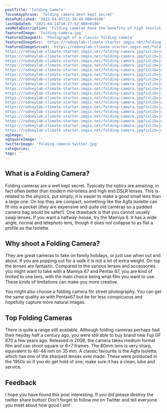 ```yaml
---
postTitle: 'Folding Camera'
focusKeyphrase: 'folding camera best kept secret'
datePublished: '2021-04-05T15:38:49.000+0100'
lastUpdated: '2021-04-14T10:17:52.000+0100'
seoMetaDescription: 'Folding cameras have the benefits of high resolution negatives but are so much more compact and often have amazing optics'
featuredImage: 'folding-camera.jpg'
featuredImageAlt: 'Photograph of a classic folding camera'
featuredImageSrc: 'https://rodneylab-climate-starter.imgix.net/folding-camera.jpg?ixlib=js-v3.1.3&w=672&h=448&s=deab21f5ed650572ac3247ec28e3f91f'
featuredImageSrcset: 'https://rodneylab-climate-starter.imgix.net/folding-camera.jpg?ixlib=js-v3.1.3&auto=format&w=100&s=fe85c082a77658b874b3d04c993d2a1f 100w,
https://rodneylab-climate-starter.imgix.net/folding-camera.jpg?ixlib=js-v3.1.3&auto=format&w=116&s=22dc1374059d17fc2ad68f08bffd5920 116w,
https://rodneylab-climate-starter.imgix.net/folding-camera.jpg?ixlib=js-v3.1.3&auto=format&w=135&s=6e8d736d199dbd571e2819ca77386e67 135w,
https://rodneylab-climate-starter.imgix.net/folding-camera.jpg?ixlib=js-v3.1.3&auto=format&w=156&s=9c34f9995bf0768fe61b66821b09a1ba 156w,
https://rodneylab-climate-starter.imgix.net/folding-camera.jpg?ixlib=js-v3.1.3&auto=format&w=181&s=919901b99f40dd40c230e586c9fc6d3c 181w,
https://rodneylab-climate-starter.imgix.net/folding-camera.jpg?ixlib=js-v3.1.3&auto=format&w=210&s=9279614e983e9daa9ecf087ea3ad86f7 210w,
https://rodneylab-climate-starter.imgix.net/folding-camera.jpg?ixlib=js-v3.1.3&auto=format&w=244&s=6ef6c62dc5740e08efb676a0a516a0c7 244w,
https://rodneylab-climate-starter.imgix.net/folding-camera.jpg?ixlib=js-v3.1.3&auto=format&w=283&s=4da7d8f45da20ad0c05a7478435d9843 283w,
https://rodneylab-climate-starter.imgix.net/folding-camera.jpg?ixlib=js-v3.1.3&auto=format&w=328&s=9527cc0fbfc58a98fbc9a33c5d9b1736 328w,
https://rodneylab-climate-starter.imgix.net/folding-camera.jpg?ixlib=js-v3.1.3&auto=format&w=380&s=b6084cca3cec36563d44200592699001 380w,
https://rodneylab-climate-starter.imgix.net/folding-camera.jpg?ixlib=js-v3.1.3&auto=format&w=441&s=eb6e4ea79ef0871ffcf19de09fc8172e 441w,
https://rodneylab-climate-starter.imgix.net/folding-camera.jpg?ixlib=js-v3.1.3&auto=format&w=512&s=0ecc8a43179a9295a46250252305f20a 512w,
https://rodneylab-climate-starter.imgix.net/folding-camera.jpg?ixlib=js-v3.1.3&auto=format&w=594&s=506184036fc67d105d8a9327fe86a35c 594w,
https://rodneylab-climate-starter.imgix.net/folding-camera.jpg?ixlib=js-v3.1.3&auto=format&w=689&s=a05d07667dba2c6be2e5123e68f72589 689w,
https://rodneylab-climate-starter.imgix.net/folding-camera.jpg?ixlib=js-v3.1.3&auto=format&w=799&s=afa77e923937d32551f93decfd01d4b0 799w,
https://rodneylab-climate-starter.imgix.net/folding-camera.jpg?ixlib=js-v3.1.3&auto=format&w=927&s=2dcd2a312f12d41ad3041a865e71e3c5 927w,
https://rodneylab-climate-starter.imgix.net/folding-camera.jpg?ixlib=js-v3.1.3&auto=format&w=1075&s=4721fa0435d35bf335fadc26df5dba1b 1075w,
https://rodneylab-climate-starter.imgix.net/folding-camera.jpg?ixlib=js-v3.1.3&auto=format&w=1247&s=433780d13df511ff98f28ffb7aa4aeb9 1247w,
https://rodneylab-climate-starter.imgix.net/folding-camera.jpg?ixlib=js-v3.1.3&auto=format&w=1344&s=fe7856bfd01f2b3756fcb0f6bc725e12 1344w'
ogImage: ''
ogSquareImage: ''
twitterImage: 'folding-camera-twitter.jpg'
categories: ''
tags: ''
---
```


<script>
  import ExternalLink from '$lib/components/ExternalLink.svelte';
</script>

## What is a Folding Camera?

Folding cameras are a well kept secret. Typically the optics are amazing, in fact often better than modern mirrorless and high end DSLR lenses. This is related to the physics, put simply, it is easier to make a good small lens than a large one. On top they are compact, something like the Agfa Isolette can fit into a pocket (they are expensive and quite old cameras so a padded camera bag would be safer!). One drawback is that you cannot usually swap lenses. If you want a halfway-house, try the Mamiya 6. It has a wide angle, normal and telephoto lens, though it does not collapse to as flat a profile as the Isolette.

## Why shoot a Folding Camera?

They are great cameras to take on family holidays, or just use when out and about. If you are popping out for a walk it is not a lot of extra weight. On top the lenses are fantastic. Compared to the various lenses and accessories you might want to take with a Mamiya 67 and Pentax 67, you are kind of limited to one lens, with the main choice being what film you want to use. These kinds of limitations can make you more creative.

You might also choose a folding camera for street photography. You can get the same quality as with Pentax67 but be for less conspicuous and hopefully capture more natural images.

## Top Folding Cameras

There is quite a range still available. Although folding cameras perhaps had their heyday half a century ago, you were still able to buy brand new Fuji GF 670 a few years ago. Released in 2008, the camera takes medium format film and can shoot square or 6&times;7 frames. The 80mm lens is very sharp, equivalent to 40-44&nbsp;mm on 35&nbsp;mm. A classic favourite is the Agfa Isolette, which has one of the sharpest lenses ever made. These were produced in the 1950s so if you do get hold of one, make sure it has a clean, lube and service.

## Feedback

I hope you have found this post interesting. If you did please destroy the twitter share button! Don't forget to follow me on Twitter and tell everyone you meet about how good I am!

